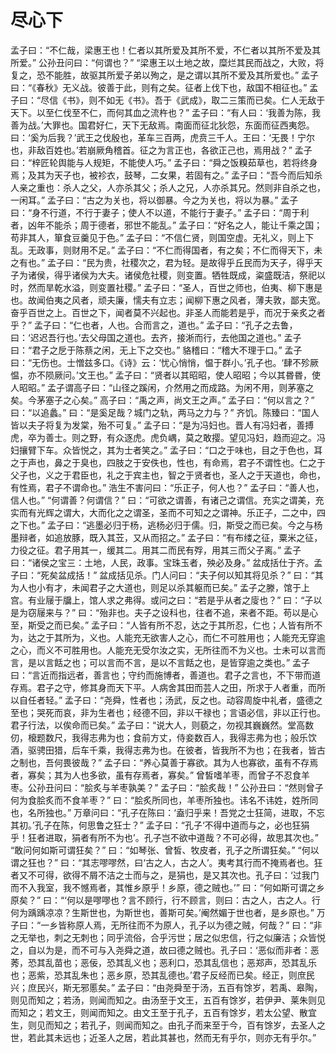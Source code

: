 # 尽心下
孟子曰：“不仁哉，梁惠王也！仁者以其所爱及其所不爱，不仁者以其所不爱及其所爱。”
公孙丑问曰：“何谓也？”
“梁惠王以土地之故，糜烂其民而战之，大败，将复之，恐不能胜，故驱其所爱子弟以殉之，是之谓以其所不爱及其所爱也。”
孟子曰：“《春秋》无义战。彼善于此，则有之矣。征者上伐下也，敌国不相征也。”
孟子曰：“尽信《书》，则不如无《书》。吾于《武成》，取二三策而已矣。仁人无敌于天下。以至仁伐至不仁，而何其血之流杵也？”
孟子曰：“有人曰：‘我善为陈，我善为战。’大罪也。国君好仁，天下无敌焉。南面而征北狄怨，东面而征西夷怨。曰：‘奚为后我？’武王之伐殷也，革车三百两，虎贲三千人。王曰：‘无畏！宁尔也，非敌百姓也。’若崩厥角稽首。征之为言正也，各欲正己也，焉用战？”
孟子曰：“梓匠轮舆能与人规矩，不能使人巧。”
孟子曰：“舜之饭糗茹草也，若将终身焉；及其为天子也，被袗衣，鼓琴，二女果，若固有之。”
孟子曰：“吾今而后知杀人亲之重也：杀人之父，人亦杀其父；杀人之兄，人亦杀其兄。然则非自杀之也，一闲耳。”
孟子曰：“古之为关也，将以御暴。今之为关也，将以为暴。”
孟子曰：“身不行道，不行于妻子；使人不以道，不能行于妻子。”
孟子曰：“周于利者，凶年不能杀；周于德者，邪世不能乱。”
孟子曰：“好名之人，能让千乘之国；苟非其人，箪食豆羹见于色。”
孟子曰：“不信仁贤，则国空虚。无礼义，则上下乱。无政事，则财用不足。”
孟子曰：“不仁而得国者，有之矣；不仁而得天下，未之有也。”
孟子曰：“民为贵，社稷次之，君为轻。是故得乎丘民而为天子，得乎天子为诸侯，得乎诸侯为大夫。诸侯危社稷，则变置。牺牲既成，粢盛既洁，祭祀以时，然而旱乾水溢，则变置社稷。”
孟子曰：“圣人，百世之师也，伯夷、柳下惠是也。故闻伯夷之风者，顽夫廉，懦夫有立志；闻柳下惠之风者，薄夫敦，鄙夫宽。奋乎百世之上。百世之下，闻者莫不兴起也。非圣人而能若是乎，而况于亲炙之者乎？”
孟子曰：“仁也者，人也。合而言之，道也。”
孟子曰：“孔子之去鲁，曰：‘迟迟吾行也。’去父母国之道也。去齐，接淅而行，去他国之道也。”
孟子曰：“君子之戹于陈蔡之闲，无上下之交也。”
貉稽曰：“稽大不理于口。”
孟子曰：“无伤也。士憎兹多口。《诗》云：‘忧心悄悄，愠于群小。’孔子也。‘肆不殄厥愠，亦不陨厥问。’文王也。”
孟子曰：“贤者以其昭昭，使人昭昭；今以其昬昬，使人昭昭。”
孟子谓高子曰：“山径之蹊闲，介然用之而成路。为闲不用，则茅塞之矣。今茅塞子之心矣。”
高子曰：“禹之声，尚文王之声。”
孟子曰：“何以言之？”
曰：“以追蠡。”
曰：“是奚足哉？城门之轨，两马之力与？”
齐饥。陈臻曰：“国人皆以夫子将复为发棠，殆不可复。”
孟子曰：“是为冯妇也。晋人有冯妇者，善搏虎，卒为善士。则之野，有众逐虎。虎负嵎，莫之敢撄。望见冯妇，趋而迎之。冯妇攘臂下车。众皆悦之，其为士者笑之。”
孟子曰：“口之于味也，目之于色也，耳之于声也，鼻之于臭也，四肢之于安佚也，性也，有命焉，君子不谓性也。仁之于父子也，义之于君臣也，礼之于宾主也，智之于贤者也，圣人之于天道也，命也，有性焉，君子不谓命也。”
浩生不害问曰：“乐正子，何人也？”
孟子曰：“善人也，信人也。”
“何谓善？何谓信？”
曰：“可欲之谓善，有诸己之谓信。充实之谓美，充实而有光辉之谓大，大而化之之谓圣，圣而不可知之之谓神。乐正子，二之中，四之下也。”
孟子曰：“逃墨必归于杨，逃杨必归于儒。归，斯受之而已矣。今之与杨墨辩者，如追放豚，既入其苙，又从而招之。”
孟子曰：“有布缕之征，粟米之征，力役之征。君子用其一，缓其二。用其二而民有殍，用其三而父子离。”
孟子曰：“诸侯之宝三：土地，人民，政事。宝珠玉者，殃必及身。”
盆成括仕于齐。孟子曰：“死矣盆成括！”
盆成括见杀。门人问曰：“夫子何以知其将见杀？”
曰：“其为人也小有才，未闻君子之大道也，则足以杀其躯而已矣。”
孟子之滕，馆于上宫。有业屦于牖上，馆人求之弗得。或问之曰：“若是乎从者之廀也？”
曰：“子以是为窃屦来与？”
曰：“殆非也。夫子之设科也，往者不追，来者不距。苟以是心至，斯受之而已矣。”
孟子曰：“人皆有所不忍，达之于其所忍，仁也；人皆有所不为，达之于其所为，义也。人能充无欲害人之心，而仁不可胜用也；人能充无穿逾之心，而义不可胜用也。人能充无受尔汝之实，无所往而不为义也。士未可以言而言，是以言餂之也；可以言而不言，是以不言餂之也，是皆穿逾之类也。”
孟子曰：“言近而指远者，善言也；守约而施博者，善道也。君子之言也，不下带而道存焉。君子之守，修其身而天下平。人病舍其田而芸人之田，所求于人者重，而所以自任者轻。”
孟子曰：“尧舜，性者也；汤武，反之也。动容周旋中礼者，盛德之至也；哭死而哀，非为生者也；经德不回，非以干禄也；言语必信，非以正行也。君子行法，以俟命而已矣。”
孟子曰：“说大人，则藐之，勿视其巍巍然。堂高数仞，榱题数尺，我得志弗为也；食前方丈，侍妾数百人，我得志弗为也；般乐饮酒，驱骋田猎，后车千乘，我得志弗为也。在彼者，皆我所不为也；在我者，皆古之制也，吾何畏彼哉？”
孟子曰：“养心莫善于寡欲。其为人也寡欲，虽有不存焉者，寡矣；其为人也多欲，虽有存焉者，寡矣。”
曾皙嗜羊枣，而曾子不忍食羊枣。公孙丑问曰：“脍炙与羊枣孰美？”
孟子曰：“脍炙哉！”
公孙丑曰：“然则曾子何为食脍炙而不食羊枣？”
曰：“脍炙所同也，羊枣所独也。讳名不讳姓，姓所同也，名所独也。”
万章问曰：“孔子在陈曰：‘盍归乎来！吾党之士狂简，进取，不忘其初。’孔子在陈，何思鲁之狂士？”
孟子曰：“孔子‘不得中道而与之，必也狂狷乎！狂者进取，狷者有所不为也’。孔子岂不欲中道哉？不可必得，故思其次也。”
“敢问何如斯可谓狂矣？”
曰：“如琴张、曾皙、牧皮者，孔子之所谓狂矣。”
“何以谓之狂也？”
曰：“其志嘐嘐然，曰‘古之人，古之人’。夷考其行而不掩焉者也。狂者又不可得，欲得不屑不洁之士而与之，是狷也，是又其次也。孔子曰：‘过我门而不入我室，我不憾焉者，其惟乡原乎！乡原，德之贼也。’”
曰：“何如斯可谓之乡原矣？”
曰：“‘何以是嘐嘐也？言不顾行，行不顾言，则曰：古之人，古之人。行何为踽踽凉凉？生斯世也，为斯世也，善斯可矣。’阉然媚于世也者，是乡原也。”
万子曰：“一乡皆称原人焉，无所往而不为原人，孔子以为德之贼，何哉？”
曰：“非之无举也，刺之无刺也；同乎流俗，合乎污世；居之似忠信，行之似廉洁；众皆悦之，自以为是，而不可与入尧舜之道，故曰德之贼也。孔子曰：‘恶似而非者：恶莠，恐其乱苗也；恶佞，恐其乱义也；恶利口，恐其乱信也；恶郑声，恐其乱乐也；恶紫，恐其乱朱也；恶乡原，恐其乱德也。’君子反经而已矣。经正，则庶民兴；庶民兴，斯无邪慝矣。”
孟子曰：“由尧舜至于汤，五百有馀岁，若禹、皋陶，则见而知之；若汤，则闻而知之。由汤至于文王，五百有馀岁，若伊尹、莱朱则见而知之；若文王，则闻而知之。由文王至于孔子，五百有馀岁，若太公望、散宜生，则见而知之；若孔子，则闻而知之。由孔子而来至于今，百有馀岁，去圣人之世，若此其未远也；近圣人之居，若此其甚也，然而无有乎尔，则亦无有乎尔。”
